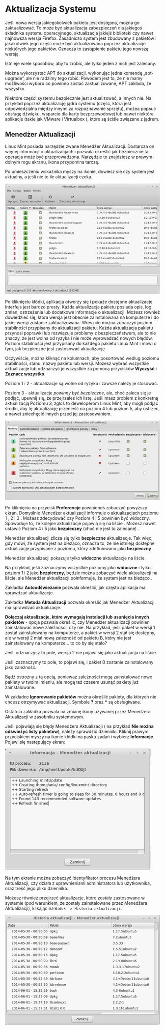# Aktualizacja Systemu
Jeśli nowa wersja jakiegokolwiek pakietu jest dostępna, można go zaktualizować. To może być aktualizacja zabezpieczeń dla jakiegoś składnika systemu operacyjnego, aktualizacja jakiejś biblioteki czy nawet najnowsza wersja Firefox. Zasadniczo system jest zbudowany z pakietów i jakakolwiek jego część może być aktualizowana poprzez aktualizacje niektórych jego pakietów. Oznacza to zastąpienie pakietu jego nowszą wersją.

Istnieje wiele sposobów, aby to zrobić, ale tylko jeden z nich jest zalecany.

Można wykorzystać APT do aktualizacji, wykonując jedna komendę „apt-upgrade”, ale nie radzimy tego robić. Powodem jest to, że nie mamy możliwości wyboru co powinno zostać zaktualizowane, APT zakłada, że wszystko.

Niektóre części systemu bezpiecznie jest  aktualizować, a innych nie. Na przykład poprzez aktualizację jądra systemu (część, która jest odpowiedzialna między innymi za rozpoznawanie sprzętu), można popsuć obsługę dźwięku, wsparcie dla karty bezprzewodowej lub nawet niektóre aplikacje  (takie jak VMware i Virtualbox ), które są ściśle związane z jądrem.

## Menedżer Aktualizacji

Linux Mint posiada narzędzie zwane Menedżer Aktualizacji. Dostarcza on więcej informacji o aktualizacjach i pozwala określić jak bezpiecznie ta operacja może być przeprowadzona. Narzędzie to znajdziesz w prawym-dolnym rogu ekranu, ikona przypomina tarczę.

Po umieszczeniu wskaźnika myszy na ikonie, dowiesz się czy system jest aktualny, a jeśli nie to ile aktualizacji czeka.

![](../images/MInt17-MenedzerAktualizacji.jpg)

Po kliknięciu kłódki, aplikacja otworzy się i pokaże dostępne aktualizacje. Interfejs jest bardzo prosty. Każda aktualizacja pakietu posiada opis, log zmian, ostrzeżenia lub dodatkowe informacje o aktualizacji. Możesz również dowiedzieć się, która wersja jest obecnie zainstalowana na komputerze i do jakiej wersji zostanie zaktualizowana. Wreszcie można zobaczyć poziom stabilności przypisany do aktualizacji pakietu. Każda aktualizacja pakietu przynosi poprawki lub rozwiązuje problemy z bezpieczeństwem, ale to nie znaczy, że jest  wolna od ryzyka i nie może wprowadzać nowych błędów. Poziom stabilności jest przypisany do każdego pakietu Linux Mint i mówi o tym, jak bezpieczne jest zastosować aktualizację.

Oczywiście, można kliknąć na kolumnach, aby posortować według poziomu stabilności, stanu, nazwy pakietu lub wersji. Możesz wybrać wszystkie aktualizacje lub odznaczyć je wszystkie za pomocą przycisków **Wyczyść** i **Zaznacz wszystko**.

Poziom 1 i 2 - aktualizacje są wolne od ryzyka i zawsze należy je stosować.

Poziom 3 - aktualizacje *powinny być bezpieczne*, ale, choć zaleca się je podjąć, upewnij się, że przejrzałeś ich listę. Jeśli masz problem z konkretną aktualizacją Poziomu 3, zgłoś to deweloperom Linux Mint, aby mogli podjąć środki, aby tę aktualizację przenieść na poziom 4 lub poziom 5, aby ostrzec, a nawet zniechęcić innych przed jej zastosowaniem.

![](../images/Mint17-Wlasciwosci-MenedzerAktualizacji.jpg)

Po kliknięciu na przycisk **Preferencje** powinieneś zobaczyć powyższy ekran. Domyślnie Menedżer aktualizacji informuje o aktualizacjach poziomu 1 , 2 i 3 . Możesz zdecydować czy Poziom 4 i 5 powinien być widoczny. Spowoduje to, że kolejne aktualizacje pojawią się na liście . Możesz nawet ustawić Poziom 4 i 5 jako **bezpieczny** (choć nie jest to zalecane) .

Menedżer aktualizacji zlicza się tylko **bezpieczne** aktualizacje. Tak więc, gdy mówi, że system jest na bieżąco, oznacza to, że nie istnieją dostępne aktualizacje przypisane z poziomu, który zdefiniowano jako **bezpieczny** .

Menedżer aktualizacji pokazuje tylko **widoczne** aktualizacje na liście.

Na przykład, jeśli zaznaczymy wszystkie poziomy  jako **widoczne** i tylko poziom 1 i 2 jako **bezpieczny**, będzie można zobaczyć wiele aktualizacji na liście, ale Menedżer aktualizacji poinformuje, że system jest na bieżąco .

Zakładka **Autoodświeżanie** pozwala określić, jak często aplikacja ma sprawdzać aktualizacje.

Zakładka **Metoda Aktualizacji** pozwala określić jak Menedżer Aktualizacji ma sprawdzać aktualizacje.

**Dołączaj aktualizacje, które wymagają instalacji lub usunięcia innych pakietów** - opcja pozwala określić, czy Menedżer aktualizacji powinien zainstalować nowe zależności, czy nie. Na przykład, jeśli pakiet w wersji 1 został zainstalowany na komputerze, a pakiet w wersji 2 stał się dostępny, ale w wersji 2 miał nową zależność od pakietu B, który nie jest zainstalowany na komputerze...  to co by się stało?

Jeśli odznaczysz to pole, wersja 2 nie pojawi się jako aktualizacja na liście.

Jeśli zaznaczymy to pole, to pojawi się, i pakiet B zostanie zainstalowany jako zależność.


Bądź ostrożny z tą opcją, ponieważ zależności mogą zainstalować nowe pakiety w twoim imieniu, ale mogą też czasem usunąć pakiety już zainstalowane.

W zakładce **Ignorowanie pakietów** można określić pakiety, dla których nie chcesz otrzymywać aktualizacji. Symbole **?** oraz **\*** są obsługiwane.

Ostatnia zakładka pozwala na zmianę ikony używanej przez Menedżera Aktualizacji w zasobniku systemowym.

Jeśli pojawiają się błędy  Menedżera Aktualizacji ( na przykład **Nie można odświeżyć listy pakietów**), należy sprawdzić dzienniki. Kliknij prawym przyciskiem myszy na ikonie kłódki na pasku zadań i wybierz **Informacje**. Pojawi się następujący ekran:

![](../images/Mint17-Informacja-MenedzerAktualizacji.jpg)

Na tym ekranie można zobaczyć identyfikator procesu Menedżera Aktualizacji, czy  działa z uprawnieniami administratora lub użytkownika, oraz treść jego pliku dziennika.

Możesz również przejrzeć aktualizacje, które zostały zastosowane w systemie (pod warunkiem, że zostały zainstalowane przez Menedżera Aktualizacji), klikając na `Widok -> Historia aktualizacji`.

![](../images/mint17-HistoriaAktualizacji.jpg)
